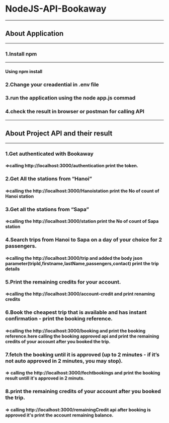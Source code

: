 ﻿# NodeJS-API-Bookaway
------------------------------------------------------------
## **About Application**
------------------------------------------------------------
### 1.Install npm 
---------------------------------
#### Using npm install

### 2.Change your creadential in .env file
### 3.run the application using the node app.js commad

### 4.check the result in browser or postman for calling API
------------------------------------------------------------
## **About Project API and their result**
--------------------------------------------------------------
### 1.Get authenticated with Bookaway
#### =>calling http://localhost:3000/authentication print the token.

### 2.Get All the stations from “Hanoi”
#### =>calling the http://localhost:3000/Hanoistation print the No of count of Hanoi station

### 3.Get all the stations from “Sapa”
#### =>calling the http://localhost:3000/station print the No of count of Sapa station

### 4.Search trips from Hanoi to Sapa on a day of your choice for 2 passengers.
#### =>calling the  http://localhost:3000/trip and added the body json parameter(tripId,firstname,lastName,passengers,contact) print the trip details

### 5.Print the remaining credits for your account.
#### =>calling the http://localhost:3000/account-credit and print  renaming credits

### 6.Book the cheapest trip that is available and has instant confirmation - print the booking reference.
#### =>calling the http://localhost:3000/booking and print the booking reference.here calling the booking approved api and print the remaining credits of your account after you booked the trip.
### 7.fetch the booking until it is approved (up to 2 minutes - if it’s not auto approved in 2 minutes, you may stop).
#### => calling the http://localhost:3000/fechtbookings and print the booking result untill it's approved in 2 minuts.

### 8.print the remaining credits of your account after you booked the trip.
#### => calling http://localhost:3000/remainingCredit api after booking is approved it's print the account remaining balance.